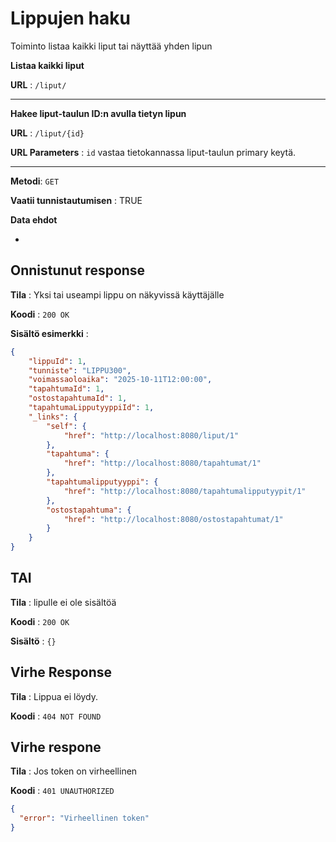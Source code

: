 # Lippujen haku

Toiminto listaa kaikki liput tai näyttää yhden lipun

**Listaa kaikki liput**

**URL** : `/liput/` 

---


**Hakee liput-taulun ID:n avulla tietyn lipun**

**URL** : `/liput/{id}`

**URL Parameters** : `id` vastaa tietokannassa liput-taulun primary keytä.

---


**Metodi**: `GET`

**Vaatii tunnistautumisen** : TRUE

**Data ehdot**

-

## Onnistunut response

**Tila** : Yksi tai useampi lippu on näkyvissä käyttäjälle

**Koodi** : `200 OK`

**Sisältö esimerkki** : 
```json
{
    "lippuId": 1,
    "tunniste": "LIPPU300",
    "voimassaoloaika": "2025-10-11T12:00:00",
    "tapahtumaId": 1,
    "ostostapahtumaId": 1,
    "tapahtumaLipputyyppiId": 1,
    "_links": {
        "self": {
            "href": "http://localhost:8080/liput/1"
        },
        "tapahtuma": {
            "href": "http://localhost:8080/tapahtumat/1"
        },
        "tapahtumalipputyyppi": {
            "href": "http://localhost:8080/tapahtumalipputyypit/1"
        },
        "ostostapahtuma": {
            "href": "http://localhost:8080/ostostapahtumat/1"
        }
    }
}

```

## TAI

**Tila** : lipulle ei ole sisältöä

**Koodi** : `200 OK`

**Sisältö** : `{}`

## Virhe Response

**Tila** : Lippua ei löydy.

**Koodi** : `404 NOT FOUND`

## Virhe respone

**Tila** : Jos token on virheellinen

**Koodi** : `401 UNAUTHORIZED`

```json
{
  "error": "Virheellinen token"
}
```